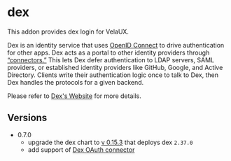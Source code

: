 # dex

This addon provides dex login for VelaUX.

Dex is an identity service that uses [OpenID Connect](https://openid.net/connect/) to drive authentication for other apps.
Dex acts as a portal to other identity providers through [“connectors.”](https://dexidp.io/docs/connectors/) This lets Dex defer authentication to LDAP servers, SAML providers, or established identity providers like GitHub, Google, and Active Directory. Clients write their authentication logic once to talk to Dex, then Dex handles the protocols for a given backend.

Please refer to [Dex's Website](https://dexidp.io/docs/) for more details.

## Versions

* 0.7.0
    * upgrade the dex chart to [v 0.15.3](https://artifacthub.io/packages/helm/dex/dex/0.15.3) that deploys dex `2.37.0`
    * add support of [Dex OAuth connector](https://dexidp.io/docs/connectors/oauth/)
